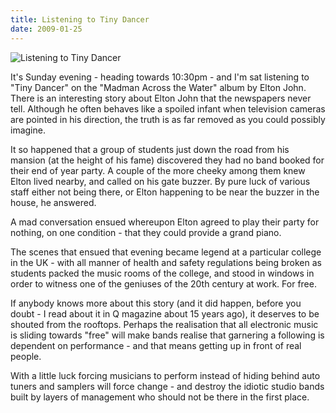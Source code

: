 ```yaml
---
title: Listening to Tiny Dancer
date: 2009-01-25
---
```


![Listening to Tiny Dancer](https://source.unsplash.com/vP3pnOoCiYE/1600x900)

It's Sunday evening - heading towards 10:30pm - and I'm sat listening to "Tiny Dancer" on the "Madman Across the Water" album by Elton John. There is an interesting story about Elton John that the newspapers never tell. Although he often behaves like a spoiled infant when television cameras are pointed in his direction, the truth is as far removed as you could possibly imagine.

It so happened that a group of students just down the road from his mansion (at the height of his fame) discovered they had no band booked for their end of year party. A couple of the more cheeky among them knew Elton lived nearby, and called on his gate buzzer. By pure luck of various staff either not being there, or Elton happening to be near the buzzer in the house, he answered.

A mad conversation ensued whereupon Elton agreed to play their party for nothing, on one condition - that they could provide a grand piano.

The scenes that ensued that evening became legend at a particular college in the UK - with all manner of health and safety regulations being broken as students packed the music rooms of the college, and stood in windows in order to witness one of the geniuses of the 20th century at work. For free.

If anybody knows more about this story (and it did happen, before you doubt - I read about it in Q magazine about 15 years ago), it deserves to be shouted from the rooftops. Perhaps the realisation that all electronic music is sliding towards "free" will make bands realise that garnering a following is dependent on performance - and that means getting up in front of real people.

With a little luck forcing musicians to perform instead of hiding behind auto tuners and samplers will force change - and destroy the idiotic studio bands built by layers of management who should not be there in the first place.